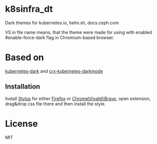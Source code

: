 # k8sinfra_dt
Dark themes for kubernetes.io, helm.sh, docs.ceph.com

VS in file name means, that the theme were made for using with enabled #enable-force-dark flag in Chromium-based browser.

# Based on

[kubernetes-dark](https://github.com/murarisumit/kubernetes-dark) and [crx-kubernetes-darkmode](https://github.com/aptakube/crx-kubernetes-darkmode)

## Installation

Install [Stylus](https://add0n.com/stylus.html) for either [Firefox](https://addons.mozilla.org/en-US/firefox/addon/styl-us/) or [Chrome\Vivaldi\Brave](https://chrome.google.com/webstore/detail/stylus/clngdbkpkpeebahjckkjfobafhncgmne), open extension, drag&drop css file there and then install the style.
# License
MIT
